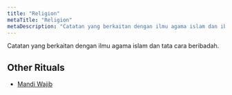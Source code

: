 ```yaml
---
title: "Religion"
metaTitle: "Religion"
metaDescription: "Catatan yang berkaitan dengan ilmu agama islam dan ibadah"
---
```


Catatan yang berkaitan dengan ilmu agama islam dan tata cara beribadah.

## Other Rituals
- [Mandi Wajib](https://notebook.wahudamon.com/religion/mandi_wajib)